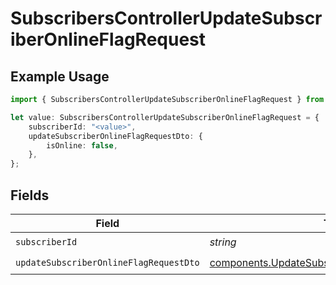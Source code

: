 # SubscribersControllerUpdateSubscriberOnlineFlagRequest

## Example Usage

```typescript
import { SubscribersControllerUpdateSubscriberOnlineFlagRequest } from "@novu/api/models/operations";

let value: SubscribersControllerUpdateSubscriberOnlineFlagRequest = {
    subscriberId: "<value>",
    updateSubscriberOnlineFlagRequestDto: {
        isOnline: false,
    },
};
```

## Fields

| Field                                                                                                              | Type                                                                                                               | Required                                                                                                           | Description                                                                                                        |
| ------------------------------------------------------------------------------------------------------------------ | ------------------------------------------------------------------------------------------------------------------ | ------------------------------------------------------------------------------------------------------------------ | ------------------------------------------------------------------------------------------------------------------ |
| `subscriberId`                                                                                                     | *string*                                                                                                           | :heavy_check_mark:                                                                                                 | N/A                                                                                                                |
| `updateSubscriberOnlineFlagRequestDto`                                                                             | [components.UpdateSubscriberOnlineFlagRequestDto](../../models/components/updatesubscriberonlineflagrequestdto.md) | :heavy_check_mark:                                                                                                 | N/A                                                                                                                |